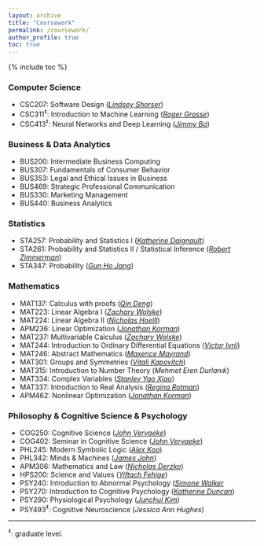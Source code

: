 ```yaml
---
layout: archive
title: "Coursework"
permalink: /coursework/
author_profile: true
toc: true
---
```



<style>
    ul {
      margin-bottom: 0;
    }
</style>

{% include toc %}


### Computer Science

- CSC207: Software Design ([*Lindsey Shorser*](http://www.math.toronto.edu/cms/people/faculty/shorser-lindsey/))
- CSC311<sup>‡</sup>: Introduction to Machine Learning   ([*Roger Grosse*](https://www.cs.toronto.edu/~rgrosse/))
- CSC413<sup>‡</sup>: Neural Networks and Deep Learning ([*Jimmy Ba*](https://jimmylba.github.io/))

### Business & Data Analytics
- BUS200: Intermediate Business Computing
- BUS307: Fundamentals of Consumer Behavior
- BUS353: Legal and Ethical Issues in Business
- BUS469: Strategic Professional Communication
- BUS330: Marketing Management
- BUS440: Business Analytics

### Statistics

- STA257: Probability and Statistics I ([*Katherine Daignault*](https://www.statistics.utoronto.ca/people/directories/all-faculty/katherine-daignault))
- STA261: Probability and Statistics II / Statistical Inference ([*Robert Zimmerman*](https://www.statistics.utoronto.ca/people/directories/graduate-students/robert-zimmerman))
- STA347: Probability ([*Gun Ho Jang*](http://www.utstat.toronto.edu/~gunho/home.php))
  
### Mathematics

- MAT137: Calculus with proofs ([*Qin Deng*](http://www.math.toronto.edu/dengqin/))
- MAT223: Linear Algebra I ([*Zachary Wolske*](https://www.math.toronto.edu/cms/people/faculty/wolske-zackary/))
- MAT224: Linear Algebra II ([*Nicholas Hoelll*](http://www.math.toronto.edu/nhoell/))
- APM236: Linear Optimization ([*Jonathan Korman*](https://www.math.toronto.edu/jkorman/))
- MAT237: Multivariable Calculus ([*Zachary Wolske*](https://www.math.toronto.edu/cms/people/faculty/wolske-zackary/))
- MAT244: Introduction to Ordinary Differential Equations ([*Victor Ivrii*](https://www.math.toronto.edu/cms/people/faculty/ivrii-victor/))
- MAT246: Abstract Mathematics ([*Maxence Mayrand*](https://www.math.toronto.edu/mayrand/index.html))
- MAT301: Groups and Symmetries ([*Vitali Kapovitch*](http://www.math.toronto.edu/vtk/))
- MAT315: Introduction to Number Theory (*Mehmet Eren Durlanık*)
- MAT334: Complex Variables ([*Stanley Yao Xiao*](http://www.math.toronto.edu/syxiao/))
- MAT337: Introduction to Real Analysis ([*Regina Rotman*](http://www.math.toronto.edu/rina/))
- APM462: Nonlinear Optimization ([*Jonathan Korman*](https://www.math.toronto.edu/jkorman/))


### Philosophy & Cognitive Science & Psychology

- COG250: Cognitive Science ([*John Vervaeke*](https://www.psych.utoronto.ca/people/directories/all-faculty/john-vervaeke))
- COG402: Seminar in Cognitive Science ([*John Vervaeke*](https://www.psych.utoronto.ca/people/directories/all-faculty/john-vervaeke))
- PHL245: Modern Symbolic Logic ([*Alex Koo*](https://philosophy.utoronto.ca/directory/alex-koo/))
- PHL342: Minds & Machines ([*James John*](https://philosophy.utoronto.ca/directory/james-john/))
- APM306: Mathematics and Law ([*Nicholas Derzko*](https://www.math.toronto.edu/cms/people/faculty/derzko-nicholas/))
- HPS200: Science and Values ([*Yiftach Fehige*](https://hps.utoronto.ca/staff/yiftach-fehige/))
- PSY240: Introduction to Abnormal Psychology ([*Simone Walker*](https://www.utm.utoronto.ca/psychology/people/simone-walker)
- PSY270: Introduction to Cognitive Psychology ([*Katherine Duncan*](https://www.psych.utoronto.ca/people/directories/all-faculty/katherine-duncan))
- PSY290: Physiological Psychology ([*Junchul Kim*](https://www.psych.utoronto.ca/people/directories/all-faculty/junchul-kim))
- PSY493<sup>‡</sup>: Cognitive Neuroscience (*Jessica Ann Hughes*)


---

<sup>‡</sup>: graduate level.
